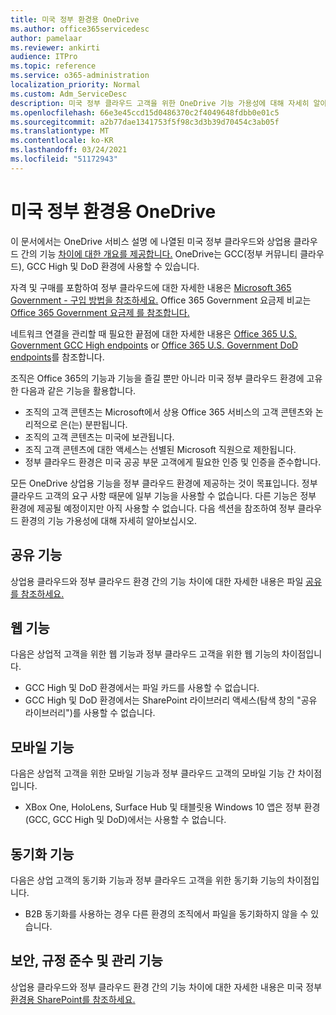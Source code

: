 ```yaml
---
title: 미국 정부 환경용 OneDrive
ms.author: office365servicedesc
author: pamelaar
ms.reviewer: ankirti
audience: ITPro
ms.topic: reference
ms.service: o365-administration
localization_priority: Normal
ms.custom: Adm_ServiceDesc
description: 미국 정부 클라우드 고객을 위한 OneDrive 기능 가용성에 대해 자세히 알아보습니다.
ms.openlocfilehash: 66e3e45ccd15d0486370c2f4049648fdbb0e01c5
ms.sourcegitcommit: a2b77dae1341753f5f98c3d3b39d70454c3ab05f
ms.translationtype: MT
ms.contentlocale: ko-KR
ms.lasthandoff: 03/24/2021
ms.locfileid: "51172943"
---
```

# <a name="onedrive-for-us-government-environments"></a>미국 정부 환경용 OneDrive

이 문서에서는 OneDrive 서비스 설명 에 나열된 미국 정부 클라우드와 상업용 클라우드 간의 기능 [차이에 대한 개요를 제공합니다.](../../onedrive-for-business-service-description.md) OneDrive는 GCC(정부 커뮤니티 클라우드), GCC High 및 DoD 환경에 사용할 수 있습니다. 

자격 및 구매를 포함하여 정부 클라우드에 대한 자세한 내용은 [Microsoft 365 Government - 구입 방법을 참조하세요.](./microsoft-365-government-how-to-buy.md) Office 365 Government 요금제 비교는 [Office 365 Government 요금제 를 참조합니다.](https://www.microsoft.com/microsoft-365/government/compare-office-365-government-plans?rtc=1#EligibilityRequirements)

네트워크 연결을 관리할 때 필요한 끝점에 대한 자세한 내용은 [Office 365 U.S. Government GCC High endpoints](/office365/enterprise/office-365-u-s-government-gcc-high-endpoints#sharepoint-online-and-onedrive-for-business) or [Office 365 U.S. Government DoD endpoints](/office365/enterprise/office-365-u-s-government-dod-endpoints#sharepoint-online-and-onedrive-for-business)를 참조합니다.

조직은 Office 365의 기능과 기능을 즐길 뿐만 아니라 미국 정부 클라우드 환경에 고유한 다음과 같은 기능을 활용합니다.

-   조직의 고객 콘텐츠는 Microsoft에서 상용 Office 365 서비스의 고객 콘텐츠와 논리적으로 은(는) 분판됩니다.
-   조직의 고객 콘텐츠는 미국에 보관됩니다.
-   조직 고객 콘텐츠에 대한 액세스는 선별된 Microsoft 직원으로 제한됩니다.
-   정부 클라우드 환경은 미국 공공 부문 고객에게 필요한 인증 및 인증을 준수합니다.

모든 OneDrive 상업용 기능을 정부 클라우드 환경에 제공하는 것이 목표입니다. 정부 클라우드 고객의 요구 사항 때문에 일부 기능을 사용할 수 없습니다. 다른 기능은 정부 환경에 제공될 예정이지만 아직 사용할 수 없습니다. 다음 섹션을 참조하여 정부 클라우드 환경의 기능 가용성에 대해 자세히 알아보십시오.

## <a name="sharing-features"></a>공유 기능

상업용 클라우드와 정부 클라우드 환경 간의 기능 차이에 대한 자세한 내용은 파일 [공유를 참조하세요.](./gcc-high-and-dod.md#file-sharing)

## <a name="web-features"></a>웹 기능

다음은 상업적 고객을 위한 웹 기능과 정부 클라우드 고객을 위한 웹 기능의 차이점입니다.

- GCC High 및 DoD 환경에서는 파일 카드를 사용할 수 없습니다.
- GCC High 및 DoD 환경에서는 SharePoint 라이브러리 액세스(탐색 창의 "공유 라이브러리")를 사용할 수 없습니다.

## <a name="mobile-features"></a>모바일 기능

다음은 상업적 고객을 위한 모바일 기능과 정부 클라우드 고객의 모바일 기능 간 차이점입니다.

- XBox One, HoloLens, Surface Hub 및 태블릿용 Windows 10 앱은 정부 환경(GCC, GCC High 및 DoD)에서는 사용할 수 없습니다.

## <a name="sync-features"></a>동기화 기능

다음은 상업 고객의 동기화 기능과 정부 클라우드 고객을 위한 동기화 기능의 차이점입니다.

- B2B 동기화를 사용하는 경우 다른 환경의 조직에서 파일을 동기화하지 않을 수 있습니다.

## <a name="security-compliance-and-administration-features"></a>보안, 규정 준수 및 관리 기능

상업용 클라우드와 정부 클라우드 환경 간의 기능 차이에 대한 자세한 내용은 미국 정부 [환경용 SharePoint를 참조하세요.](sharepoint.md)